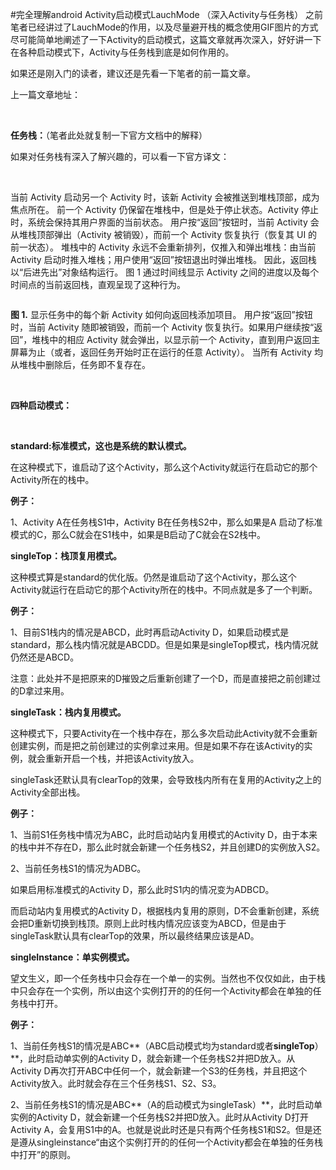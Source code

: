 #完全理解android Activity启动模式LauchMode （深入Activity与任务栈）
之前笔者已经讲过了LauchMode的作用，以及尽量避开栈的概念使用GIF图片的方式尽可能简单地阐述了一下Activity的启动模式，这篇文章就再次深入，好好讲一下在各种启动模式下，Activity与任务栈到底是如何作用的。

如果还是刚入门的读者，建议还是先看一下笔者的前一篇文章。

上一篇文章地址：

 

**任务栈：**（笔者此处就复制一下官方文档中的解释）

如果对任务栈有深入了解兴趣的，可以看一下官方译文：



 

当前 Activity 启动另一个 Activity 时，该新 Activity 会被推送到堆栈顶部，成为焦点所在。 前一个 Activity 仍保留在堆栈中，但是处于停止状态。Activity 停止时，系统会保持其用户界面的当前状态。 用户按“返回”按钮时，当前 Activity 会从堆栈顶部弹出（Activity 被销毁），而前一个 Activity 恢复执行（恢复其 UI 的前一状态）。 堆栈中的 Activity 永远不会重新排列，仅推入和弹出堆栈：由当前 Activity 启动时推入堆栈；用户使用“返回”按钮退出时弹出堆栈。 因此，返回栈以“后进先出”对象结构运行。 图 1 通过时间线显示 Activity 之间的进度以及每个时间点的当前返回栈，直观呈现了这种行为。

<img alt="" class="has" src="https://img-blog.csdn.net/20160605154735830?watermark/2/text/aHR0cDovL2Jsb2cuY3Nkbi5uZXQv/font/5a6L5L2T/fontsize/400/fill/I0JBQkFCMA==/dissolve/70/gravity/Center">

**图 1.** 显示任务中的每个新 Activity 如何向返回栈添加项目。 用户按“返回”按钮时，当前 Activity 随即被销毁，而前一个 Activity 恢复执行。如果用户继续按“返回”，堆栈中的相应 Activity 就会弹出，以显示前一个 Activity，直到用户返回主屏幕为止（或者，返回任务开始时正在运行的任意 Activity）。 当所有 Activity 均从堆栈中删除后，任务即不复存在。

 

**四种启动模式：**

 

**standard:标准模式，这也是系统的默认模式。**

在这种模式下，谁启动了这个Activity，那么这个Activity就运行在启动它的那个Activity所在的栈中。

**例子：**

1、Activity A在任务栈S1中，Activity B在任务栈S2中，那么如果是A 启动了标准模式的C，那么C就会在S1栈中，如果是B启动了C就会在S2栈中。

**singleTop：栈顶复用模式。**

这种模式算是standard的优化版。仍然是谁启动了这个Activity，那么这个Activity就运行在启动它的那个Activity所在的栈中。不同点就是多了一个判断。

**例子：**

1、目前S1栈内的情况是ABCD，此时再启动Activity D，如果启动模式是standard，那么栈内情况就是ABCDD。但是如果是singleTop模式，栈内情况就仍然还是ABCD。

注意：此处并不是把原来的D摧毁之后重新创建了一个D，而是直接把之前创建过的D拿过来用。

**singleTask：栈内复用模式。**

这种模式下，只要Activity在一个栈中存在，那么多次启动此Activity就不会重新创建实例，而是把之前创建过的实例拿过来用。但是如果不存在该Activity的实例，就会重新开启一个栈，并把该Activity放入。

singleTask还默认具有clearTop的效果，会导致栈内所有在复用的Activity之上的Activity全部出栈。

**例子：**

1、当前S1任务栈中情况为ABC，此时启动站内复用模式的Activity D，由于本来的栈中并不存在D，那么此时就会新建一个任务栈S2，并且创建D的实例放入S2。

2、当前任务栈S1的情况为ADBC。

如果启用标准模式的Activity D，那么此时S1内的情况变为ADBCD。

而启动站内复用模式的Activity D，根据栈内复用的原则，D不会重新创建，系统会把D重新切换到栈顶。原则上此时栈内情况应该变为ABCD，但是由于singleTask默认具有clearTop的效果，所以最终结果应该是AD。

**singleInstance：单实例模式。**

望文生义，即一个任务栈中只会存在一个单一的实例。当然也不仅仅如此，由于栈中只会存在一个实例，所以由这个实例打开的的任何一个Activity都会在单独的任务栈中打开。

**例子：**

1、当前任务栈S1的情况是ABC**（ABC启动模式均为standard或者****singleTop****）**，此时启动单实例的Activity D，就会新建一个任务栈S2并把D放入。从Activity D再次打开ABC中任何一个，就会新建一个S3的任务栈，并且把这个Activity放入。此时就会存在三个任务栈S1、S2、S3。

2、当前任务栈S1的情况是ABC**（A的启动模式为singleTask）**，此时启动单实例的Activity D，就会新建一个任务栈S2并把D放入。此时从Activity D打开Activity A，会复用S1中的A。也就是说此时还是只有两个任务栈S1和S2。但是还是遵从singleinstance“由这个实例打开的的任何一个Activity都会在单独的任务栈中打开”的原则。